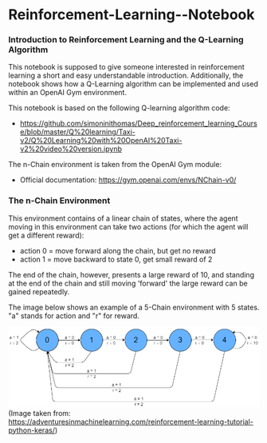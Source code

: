 # Reinforcement-Learning--Notebook
### Introduction to Reinforcement Learning and the Q-Learning Algorithm

This notebook is supposed to give someone interested in reinforcement learning a short and easy understandable introduction. Additionally, the notebook shows how a Q-Learning algorithm can be implemented and used within an OpenAI Gym environment.


This notebook is based on the following Q-learning algorithm code:
- https://github.com/simoninithomas/Deep_reinforcement_learning_Course/blob/master/Q%20learning/Taxi-v2/Q%20Learning%20with%20OpenAI%20Taxi-v2%20video%20version.ipynb

The n-Chain environment is taken from the OpenAI Gym module:
- Official documentation: https://gym.openai.com/envs/NChain-v0/

### The n-Chain Environment

This environment contains of a linear chain of states, where the agent moving in this environment can take two actions (for which the agent will get a different reward):
- action 0 = move forward along the chain, but get no reward
- action 1 = move backward to state 0, get small reward of 2

The end of the chain, however, presents a large reward of 10, and standing at the end of the chain and still moving 'forward' the large reward can be gained repeatedly.

The image below shows an example of a 5-Chain environment with 5 states. "a" stands for action and "r" for reward. 

![NChain](/NChain-illustration.png)
(Image taken from: https://adventuresinmachinelearning.com/reinforcement-learning-tutorial-python-keras/)
